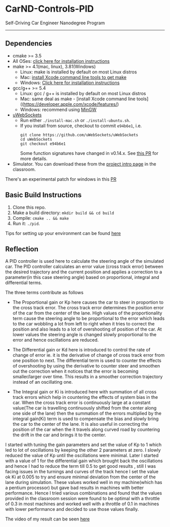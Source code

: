 # CarND-Controls-PID
Self-Driving Car Engineer Nanodegree Program

---

## Dependencies

* cmake >= 3.5
 * All OSes: [click here for installation instructions](https://cmake.org/install/)
* make >= 4.1(mac, linux), 3.81(Windows)
  * Linux: make is installed by default on most Linux distros
  * Mac: [install Xcode command line tools to get make](https://developer.apple.com/xcode/features/)
  * Windows: [Click here for installation instructions](http://gnuwin32.sourceforge.net/packages/make.htm)
* gcc/g++ >= 5.4
  * Linux: gcc / g++ is installed by default on most Linux distros
  * Mac: same deal as make - [install Xcode command line tools]((https://developer.apple.com/xcode/features/)
  * Windows: recommend using [MinGW](http://www.mingw.org/)
* [uWebSockets](https://github.com/uWebSockets/uWebSockets)
  * Run either `./install-mac.sh` or `./install-ubuntu.sh`.
  * If you install from source, checkout to commit `e94b6e1`, i.e.
    ```
    git clone https://github.com/uWebSockets/uWebSockets 
    cd uWebSockets
    git checkout e94b6e1
    ```
    Some function signatures have changed in v0.14.x. See [this PR](https://github.com/udacity/CarND-MPC-Project/pull/3) for more details.
* Simulator. You can download these from the [project intro page](https://github.com/udacity/self-driving-car-sim/releases) in the classroom.

There's an experimental patch for windows in this [PR](https://github.com/udacity/CarND-PID-Control-Project/pull/3)

## Basic Build Instructions

1. Clone this repo.
2. Make a build directory: `mkdir build && cd build`
3. Compile: `cmake .. && make`
4. Run it: `./pid`. 

Tips for setting up your environment can be found [here](https://classroom.udacity.com/nanodegrees/nd013/parts/40f38239-66b6-46ec-ae68-03afd8a601c8/modules/0949fca6-b379-42af-a919-ee50aa304e6a/lessons/f758c44c-5e40-4e01-93b5-1a82aa4e044f/concepts/23d376c7-0195-4276-bdf0-e02f1f3c665d)




## Reflection

A PID controller is used here to calculate the steering angle of the simulated car. The PID controller calculates an error value (cross track error) between the desired trajectory and the current position and applies a correction to a parameter(in this case steering angle) based on proportional, integral and differential terms.

The three terms contribute as follows

* The Proportional gain or Kp here causes the car to steer in proportion to the cross track error. The cross track error determines the position error of the car from the center of the lane. High values of the proportionality term cause the steering angle to be proportional to the error which leads to the car wobbling a lot from left to right when it tries to correct the position and also leads to a lot of overshooting of position of the car. At lower values the steering angle is changed slowly proportional to the error and hence oscillations are reduced.

* The Differential gain or Kd here is introduced to control the rate of change of error ie. it is the derivative of change of cross track error from one position to next. The differential term is used to counter the effects of overshooting by using the derivative to counter steer and smoothen out the correction when it notices that the error is becoming smaller/larger over time. This results in a smoother correction trajectory instead of an oscillating one.

* The Integral gain or Ki is introduced here with summation of all cross track errors which help in countering the effects of system bias in the car. When the cross track error is continuously large at a constant value(The car is travelling continuously shifted from the center  along one side of the lane) then the summation of the errors multiplied by the integral gain(Ki) term is used to compensate the bias and slowly bring the car to the center of the lane. It is also useful in correcting the position of the car when the it  travels along curved road by countering the drift in the car and brings it to the center.


 I started with tuning the gain parameters and set the value of Kp to 1 which led to lot of oscillations by keeping the other 2 parameters at zero. I slowly reduced the value of Kp until the oscillations were minimal. Later I started with a value of 1 for the differential gain which brought back the oscillations and hence I had to reduce the term till 0.5 to get good results , still I was facing issues in the turnings and curves of the track hence I set the value ok Ki at 0.005 to try and ensure minimal deviation from the center of the lane during simulation. These values worked well in my machine(which has a pentium processor) but gave bad results in machines with better performance. Hence I tried various combinations and found that the values provided in the classroom session were found to be optimal with a throttle of 0.3 in most machines and worked well with a throttle of 0.1 in machines with lower performance and decided to use those values finally.

The video of my result can be seen [here](https://github.com/AkshathaHolla91/CarND-PID-Control-Project/blob/master/output_video.mp4)





